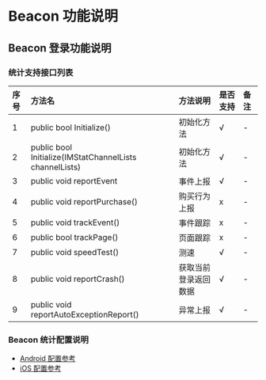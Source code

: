 # Beacon 功能说明

## Beacon 登录功能说明

### 统计支持接口列表

| 序号 | 方法名 | 方法说明 | 是否支持 | 备注 |
| :--- | :--- | :--- | :--- | :--- |
| 1 | public bool Initialize\(\) | 初始化方法 | √ | - |
| 2 | public bool Initialize\(IMStatChannelLists channelLists\) | 初始化方法 | √ | - |
| 3 | public void reportEvent | 事件上报 | √ | - |
| 4 | public void reportPurchase\(\) | 购买行为上报 | x | - |
| 5 | public void trackEvent\(\) | 事件跟踪 | x | - |
| 6 | public bool trackPage\(\) | 页面跟踪 | x | - |
| 7 | public void speedTest\(\) | 测速 | √ | - |
| 8 | public void reportCrash\(\) | 获取当前登录返回数据 | √ | - |
| 9 | public void reportAutoExceptionReport\(\) | 异常上报 | √ | - |

### Beacon 统计配置说明

+ [Android 配置参考](../../../Channel/Beacon/android.md) 
+ [iOS 配置参考]()



